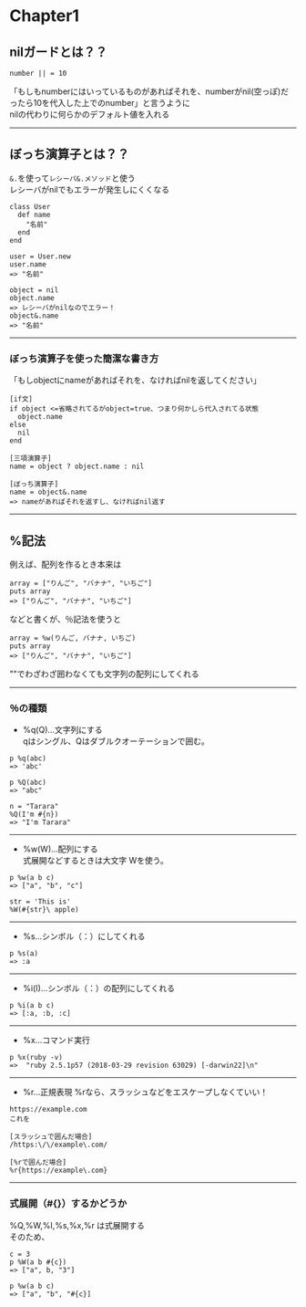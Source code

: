 # Chapter1

## nilガードとは？？  
~~~
number || = 10
~~~
「もしもnumberにはいっているものがあればそれを、numberがnil(空っぽ)だったら10を代入した上でのnumber」と言うように   
nilの代わりに何らかのデフォルト値を入れる
***

## ぼっち演算子とは？？
`&.`を使って`レシーバ&.メソッド`と使う   
レシーバがnilでもエラーが発生しにくくなる
~~~
class User
  def name
    "名前"
  end
end

user = User.new
user.name
=> "名前"

object = nil
object.name
=> レシーバがnilなのでエラー！
object&.name
=> "名前"
~~~
***

### ぼっち演算子を使った簡潔な書き方
「もしobjectにnameがあればそれを、なければnilを返してください」
~~~
[if文]
if object <=省略されてるがobject=true、つまり何かしら代入されてる状態
  object.name
else
  nil
end

[三項演算子]
name = object ? object.name : nil

[ぼっち演算子]
name = object&.name
=> nameがあればそれを返すし、なければnil返す
~~~
***

## %記法
例えば、配列を作るとき本来は
~~~
array = ["りんご", "バナナ", "いちご"]
puts array
=> ["りんご", "バナナ", "いちご"]
~~~
などと書くが、％記法を使うと
~~~
array = %w(りんご, バナナ, いちご)
puts array
=> ["りんご", "バナナ", "いちご"]
~~~
""でわざわざ囲わなくても文字列の配列にしてくれる
***

### ％の種類

- %q(Q)...文字列にする  
qはシングル、Qはダブルクオーテーションで囲む。
~~~
p %q(abc)
=> 'abc'

p %Q(abc)
=> "abc"

n = "Tarara"
%Q(I'm #{n})
=> "I'm Tarara"
~~~
***

- %w(W)...配列にする  
式展開などするときは大文字 Wを使う。
~~~
p %w(a b c)
=> ["a", "b", "c"]

str = 'This is'
%W(#{str}\ apple)
~~~
***

- %s...シンボル（：）にしてくれる
~~~
p %s(a)
=> :a
~~~
***

- %i(I)...シンボル（：）の配列にしてくれる
~~~
p %i(a b c)
=> [:a, :b, :c]
~~~
***

- %x...コマンド実行
~~~
p %x(ruby -v)
=>  "ruby 2.5.1p57 (2018-03-29 revision 63029) [-darwin22]\n"
~~~
***

- %r...正規表現
%rなら、スラッシュなどをエスケープしなくていい！
~~~
https://example.com
これを

[スラッシュで囲んだ場合]
/https:\/\/example\.com/

[%rで囲んだ場合]
%r{https://example\.com}
~~~
***

### 式展開（#{}）するかどうか
%Q,%W,%I,%s,%x,%r は式展開する    
そのため、
~~~
c = 3
p %W(a b #{c})
=> ["a", b, "3"]

p %w(a b c)
=> ["a", "b", "#{c}]
~~~
